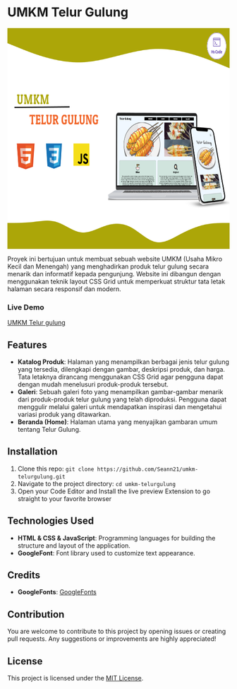 # UMKM Telur Gulung

<img src="images/UMKM Telur gulung.png" alt="wirausaha Telur gulung" width="600" height="500" align="center" />

Proyek ini bertujuan untuk membuat sebuah website UMKM (Usaha Mikro Kecil dan Menengah) yang menghadirkan produk telur gulung secara menarik dan informatif kepada pengunjung. Website ini dibangun dengan menggunakan teknik layout CSS Grid untuk memperkuat struktur tata letak halaman secara responsif dan modern.

### Live Demo
[UMKM Telur gulung](https://hulu-tv-clone-app.vercel.app/)

## Features
- **Katalog Produk**: Halaman yang menampilkan berbagai jenis telur gulung yang tersedia, dilengkapi dengan gambar, deskripsi produk, dan harga. Tata letaknya dirancang menggunakan CSS Grid agar pengguna dapat dengan mudah menelusuri produk-produk tersebut.
- **Galeri**: Sebuah galeri foto yang menampilkan gambar-gambar menarik dari produk-produk telur gulung yang telah diproduksi. Pengguna dapat menggulir melalui galeri untuk mendapatkan inspirasi dan mengetahui variasi produk yang ditawarkan.
- **Beranda (Home)**: Halaman utama yang menyajikan gambaran umum tentang Telur Gulung.

## Installation
1. Clone this repo: `git clone https://github.com/Seann21/umkm-telurgulung.git`
2. Navigate to the project directory: `cd umkm-telurgulung`
3. Open your Code Editor and Install the live preview Extension to go straight to your favorite browser

## Technologies Used
- **HTML & CSS & JavaScript**: Programming languages for building the structure and layout of the application.
- **GoogleFont**: Font library used to customize text appearance.

## Credits
- **GoogleFonts**: [GoogleFonts](https://fonts.google.com/)

## Contribution
You are welcome to contribute to this project by opening issues or creating pull requests. Any suggestions or improvements are highly appreciated!

## License
This project is licensed under the [MIT License](LICENSE).
